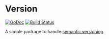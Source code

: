 # Version

[![GoDoc](https://godoc.org/github.com/TechMantra/version?status.svg)](https://godoc.org/github.com/TechMantra/version)
[![Build Status](https://travis-ci.org/TechMantra/version.svg?branch=master)](https://travis-ci.org/TechMantra/version)

A simple package to handle [semantic versioning](https://semver.org).
